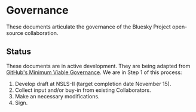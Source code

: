 # Governance

These documents articulate the governance of the Bluesky Project open-source
collaboration.

## Status

These documents are in active development. They are being adapted from
[GitHub's Minimum Viable Governance](https://github.com/github/MVG).
We are in Step 1 of this process:

1. Develop draft at NSLS-II (target completion date November 15).
2. Collect input and/or buy-in from existing Collaborators.
3. Make an necessary modifications.
4. Sign.

